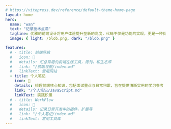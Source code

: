 ```yaml
---
# https://vitepress.dev/reference/default-theme-home-page
layout: home
hero:
  name: "wan"
  text: "记录技术点滴"
  tagline: 优雅的前端设计将用户体验提升至新的高度，代码不仅是功能的实现，更是一种优雅的表达
  image: { light: /blob.png, dark: "/blob.png" }

features:
  # - title: 前端导航
  #   icon: 🧭
  #   details: 汇总常用的前端在线工具，周刊，和生态库
  #   link: "/前端导航/index.md"
  #   linkText: 常用网站
  - title: 个人笔记
    icon: 📖
    details: 梳理前端核心知识，包括面试重点与日常积累，旨在提供清晰实用的学习参考
    link: "/个人笔记/JavaScript.md"
    linkText: 实践积累
  # - title: WorkFlow
  #   icon: 📝
  #   details: 记录日常开发中的插件，扩展等
  #   link: "/个人笔记/index.md"
  #   linkText: 常用工具库
---
```

